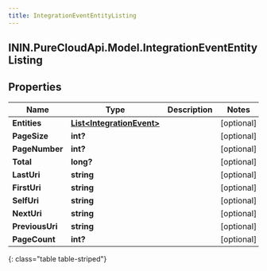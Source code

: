 ```yaml
---
title: IntegrationEventEntityListing
---
```

## ININ.PureCloudApi.Model.IntegrationEventEntityListing

## Properties

|Name | Type | Description | Notes|
|------------ | ------------- | ------------- | -------------|
| **Entities** | [**List&lt;IntegrationEvent&gt;**](IntegrationEvent.html) |  | [optional] |
| **PageSize** | **int?** |  | [optional] |
| **PageNumber** | **int?** |  | [optional] |
| **Total** | **long?** |  | [optional] |
| **LastUri** | **string** |  | [optional] |
| **FirstUri** | **string** |  | [optional] |
| **SelfUri** | **string** |  | [optional] |
| **NextUri** | **string** |  | [optional] |
| **PreviousUri** | **string** |  | [optional] |
| **PageCount** | **int?** |  | [optional] |
{: class="table table-striped"}


